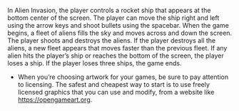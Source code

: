 In Alien Invasion, the player controls a rocket ship that appears at the bottom center of the screen. The player can move the ship right and left using the arrow keys and shoot bullets using the spacebar. When the game begins, a fleet of aliens fills the sky and moves across and down the screen. The player shoots and destroys the aliens. If the player destroys all the aliens, a new fleet appears that moves faster than the previous fleet. If any alien hits the player’s ship or reaches the bottom of the screen, the player loses a ship. If the player loses three ships, the game ends.



- When you’re choosing artwork for your games, be sure to pay attention to licensing. The safest and cheapest way to start is to use freely licensed graphics that you can use and modify, from a website like https://opengameart.org.